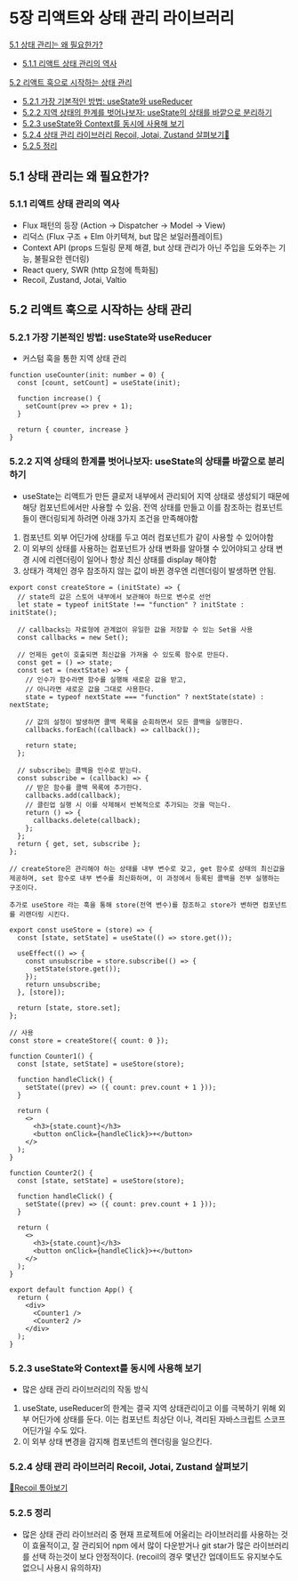 # 5장 리액트와 상태 관리 라이브러리

[5.1 상태 관리는 왜 필요한가?](#51-상태-관리는-왜-필요한가)

- [5.1.1 리액트 상태 관리의 역사](#511-리액트-상태-관리의-역사)

[5.2 리액트 훅으로 시작하는 상태 관리](#52-리액트-훅으로-시작하는-상태-관리)

- [5.2.1 가장 기본적인 방법: useState와 useReducer](#521-가장-기본적인-방법-usestate와-usereducer)
- [5.2.2 지역 상태의 한계를 벗어나보자: useState의 상태를 바깥으로 분리하기](#522-지역-상태의-한계를-벗어나보자-usestate의-상태를-바깥으로-분리하기)
- [5.2.3 useState와 Context를 동시에 사용해 보기](#523-usestate와-context를-동시에-사용해-보기)
- [5.2.4 상태 관리 라이브러리 Recoil, Jotai, Zustand 살펴보기🎈](#524-상태-관리-라이브러리-recoil-jotai-zustand-살펴보기)
- [5.2.5 정리](#525-정리)

## 5.1 상태 관리는 왜 필요한가?

### 5.1.1 리액트 상태 관리의 역사

- Flux 패턴의 등장 (Action -> Dispatcher -> Model -> View)
- 리덕스 (Flux 구조 + Elm 아키텍쳐, but 많은 보일러플레이트)
- Context API (props 드릴링 문제 해결, but 상태 관리가 아닌 주입을 도와주는 기능, 불필요한 렌더링)
- React query, SWR (http 요청에 특화됨)
- Recoil, Zustand, Jotai, Valtio

## 5.2 리액트 훅으로 시작하는 상태 관리

### 5.2.1 가장 기본적인 방법: useState와 useReducer

- 커스텀 훅을 통한 지역 상태 관리

```
function useCounter(init: number = 0) {
  const [count, setCount] = useState(init);

  function increase() {
    setCount(prev => prev + 1);
  }

  return { counter, increase }
}
```

### 5.2.2 지역 상태의 한계를 벗어나보자: useState의 상태를 바깥으로 분리하기

- useState는 리액트가 만든 클로저 내부에서 관리되어 지역 상태로 생성되기 때문에 해당 컴포넌트에서만 사용할 수 있음. 전역 상태를 만들고 이를 참조하는 컴포넌트들이 랜더링되게 하려면 아래 3가지 조건을 만족해야함

1. 컴포넌트 외부 어딘가에 상태를 두고 여러 컴포넌트가 같이 사용할 수 있어야함
2. 이 외부의 상태를 사용하는 컴포넌트가 상태 변화를 알아챌 수 있어야되고 상태 변경 시에 리렌더링이 일어나 항상 최신 상태를 display 해야함
3. 상태가 객체인 경우 참조하지 않는 값이 바뀐 경우엔 리렌더링이 발생하면 안됨.

```
export const createStore = (initState) => {
  // state의 값은 스토어 내부에서 보관해야 하므로 변수로 선언
  let state = typeof initState !== "function" ? initState : initState();

  // callbacks는 자료형에 관계없이 유일한 값을 저장할 수 있는 Set을 사용
  const callbacks = new Set();

  // 언제든 get이 호출되면 최신값을 가져올 수 있도록 함수로 만든다.
  const get = () => state;
  const set = (nextState) => {
    // 인수가 함수라면 함수를 실행해 새로운 값을 받고,
    // 아니라면 새로운 값을 그대로 사용한다.
    state = typeof nextState === "function" ? nextState(state) : nextState;

    // 값의 설정이 발생하면 콜백 목록을 순회하면서 모든 콜백을 실행한다.
    callbacks.forEach((callback) => callback());

    return state;
  };

  // subscribe는 콜백을 인수로 받는다.
  const subscribe = (callback) => {
    // 받은 함수를 콜백 목록에 추가한다.
    callbacks.add(callback);
    // 클린업 실행 시 이를 삭제해서 반복적으로 추가되는 것을 막는다.
    return () => {
      callbacks.delete(callback);
    };
  };
  return { get, set, subscribe };
};

// createStore은 관리해야 하는 상태를 내부 변수로 갖고, get 함수로 상태의 최신값을 제공하며, set 함수로 내부 변수를 최신화하며, 이 과정에서 등록된 콜백을 전부 실행하는 구조이다.

추가로 useStore 라는 훅을 통해 store(전역 변수)를 참조하고 store가 변하면 컴포넌트를 리랜더링 시킨다.

export const useStore = (store) => {
  const [state, setState] = useState(() => store.get());

  useEffect(() => {
    const unsubscribe = store.subscribe(() => {
      setState(store.get());
    });
    return unsubscribe;
  }, [store]);

  return [state, store.set];
};

// 사용
const store = createStore({ count: 0 });

function Counter1() {
  const [state, setState] = useStore(store);

  function handleClick() {
    setState((prev) => ({ count: prev.count + 1 }));
  }

  return (
    <>
      <h3>{state.count}</h3>
      <button onClick={handleClick}>+</button>
    </>
  );
}

function Counter2() {
  const [state, setState] = useStore(store);

  function handleClick() {
    setState((prev) => ({ count: prev.count + 1 }));
  }

  return (
    <>
      <h3>{state.count}</h3>
      <button onClick={handleClick}>+</button>
    </>
  );
}

export default function App() {
  return (
    <div>
      <Counter1 />
      <Counter2 />
    </div>
  );
}

```

### 5.2.3 useState와 Context를 동시에 사용해 보기

- 많은 상태 관리 라이브러리의 작동 방식

1. useState, useReducer의 한계는 결국 지역 상태관리이고 이를 극복하기 위해 외부 어딘가에 상태를 둔다. 이는 컴포넌트 최상단 이나, 격리된 자바스크립트 스코프 어딘가일 수도 있다.
2. 이 외부 상태 변경을 감지해 컴포넌트의 렌더링을 일으킨다.

### 5.2.4 상태 관리 라이브러리 Recoil, Jotai, Zustand 살펴보기

[🎈Recoil 톺아보기](https://fkawnltjsejdj.tistory.com/category/React)

### 5.2.5 정리

- 많은 상태 관리 라이브러리 중 현재 프로젝트에 어울리는 라이브러리를 사용하는 것이 효율적이고, 잘 관리되어 npm 에서 많이 다운받거나 git star가 많은 라이브러리를 선택 하는것이 보다 안정적이다. (recoil의 경우 몇년간 업데이트도 유지보수도 없으니 사용시 유의하자)
